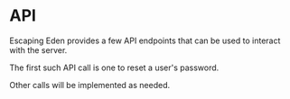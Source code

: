 # API

Escaping Eden provides a few API endpoints that can be used to interact with the server.

The first such API call is one to reset a user's password.

Other calls will be implemented as needed.